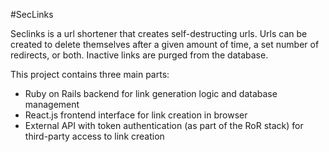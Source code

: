 #SecLinks

Seclinks is a url shortener that creates self-destructing urls. Urls can be created to delete themselves after a given amount of time, a set number of redirects, or both. Inactive links are purged from the database.

This project contains three main parts:

- Ruby on Rails backend for link generation logic and database management
- React.js frontend interface for link creation in browser
- External API with token authentication (as part of the RoR stack) for third-party access to link creation
